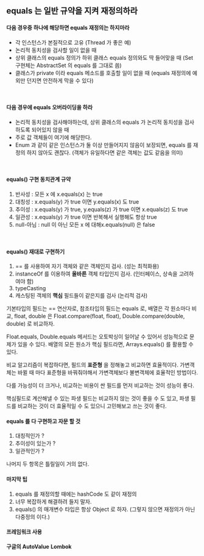 ## equals 는 일반 규약을 지켜 재정의하라

#### 다음 경우중 하나에 해당하면 equals 재정의는 하지마라
 - 각 인스턴스가 본질적으로 고유 (Thread 가 좋은 예)
 - 논리적 동치성을 검사할 일이 없을 때 
 - 상위 클래스의 equals 정의가 하위 클래스 equals 정의와도 딱 들어맞을 때 (Set 구현체는 AbstractSet 의 equals 를 그대로 씀)
 - 클래스가 private 이라 equals 메소드를 호출할 일이 없을 때 (equals 재정의에 예외만 던지면 안전하게 막을 수 있다)
  
 <br>

#### 다음 경우에 equals 오버라이딩을 하라
 - 논리적 동치성을 검사해야하는데, 상위 클래스의 equals 가 논리적 동치성을 검사하도록 되어있지 않을 때
 - 주로 값 객체들이 여기에 해당한다.
 - Enum 과 같이 같은 인스턴스가 둘 이상 만들어지지 않음이 보장되면, equals 를 재정의 하지 않아도 괜찮다. (객체가 유일하다면 같은 객체는 값도 같음을 의미)
 
 <br>
 
#### equals() 구현 동치관계 규약
 1. 반사성 : 모든 x 에 x.equals(x) 는 true
 1. 대칭성 : x.equals(y) 가 true 이면 y.equals(x) 도 true
 1. 추이성 : x.equals(y) 가 true, y.equals(z) 가 true 이면 x.equals(z) 도 true
 1. 일관성 : x.equals(y) 가 true 이면 반복해서 실행해도 항상 true
 1. null-아님 : null 이 아닌 모든 x 에 대해x.equals(null) 은 false
 
 
 <br>
 
 
#### equals() 재대로 구현하기
  1. == 를 사용하여 자기 객체와 같은 객체인지 검사. (성는 최적화용)
  2. instanceOf 를 이용하여 **올바른** 객체 타입인지 검사. (인터페이스, 상속을 고려하여야 함)
  3. typeCasting
  4. 캐스팅된 객체의 **핵심** 필드들이 같은지를 검사 (논리적 검사)
  
기본타입의 필드는 == 연산자로,
참조타입의 필드는 equals 로,
배열은 각 원소마다 비교,
float, double 은 Float.compare(float, float), Double.compare(double, double) 로 비교하자.

Float.equals, Double.equals 메서드는 오토박싱이 일어날 수 있어서 성능적으로 문제가 있을 수 있다.
배열의 모든 원소가 핵심 필드라면, Arrays.equals() 를 활용할 수 있다.

비교 알고리즘이 복잡하다면, 필드의 **표준형** 을 정해놓고 비교하면 효율적이다.
가변객체는 바뀔 때 마다 표준형을 바꿔줘야해서 가변객체보다 불변객체에 효율적인 방법이다.

다를 가능성이 더 크거나, 비교하는 비용이 싼 필드를 먼저 비교하는 것이 성능이 좋다.

핵심필드로 계산해낼 수 있는 파생 필드는 비교하지 않는 것이 좋을 수 도 있고,
파생 필드를 비교하는 것이 더 효율적일 수 도 있으니 고민해보고 쓰는 것이 좋다.


#### equals 를 다 구현하고 자문 할 것
 1. 대칭적인가 ?
 1. 추이성이 있는가 ?
 1. 일관적인가 ?
 
 나머지 두 항목은 틀릴일이 거의 없다.
 
 
#### 마지막 팁
 1. equals 를 재정의할 때에는 hashCode 도 같이 재정의
 1. 너무 복잡하게 해결하려 들지 말자.
 1. equals() 의 매개변수 타입은 항상 Object 로 하자. (그렇지 않으면 재정의가 아닌 다중정의 이다.)
 
 
#### 프레임워크 사용
 **구글의 AutoValue**
 **Lombok**

<br>

#### 